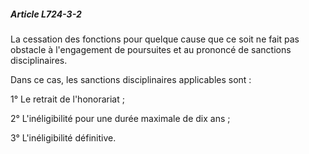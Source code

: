 ##### Article L724-3-2

La cessation des fonctions pour quelque cause que ce soit ne fait pas obstacle à l'engagement de poursuites et au prononcé de sanctions disciplinaires.

Dans ce cas, les sanctions disciplinaires applicables sont :

1° Le retrait de l'honorariat ;

2° L'inéligibilité pour une durée maximale de dix ans ;

3° L'inéligibilité définitive.

